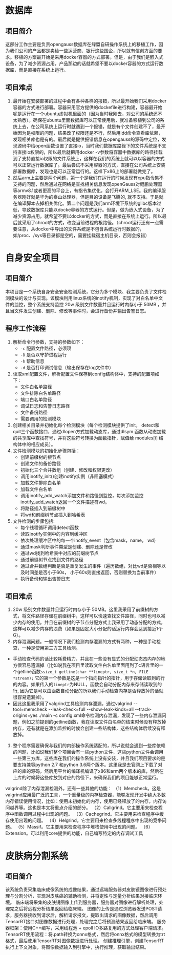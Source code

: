 # 数据库

## 项目简介
这部分工作主要是负责opengauss数据库在绿盟自研操作系统上的移植工作，因为我们公司的产品都是卖给一些运营商、银行这些国企，所以就有信创方面的要求。移植的方案最开始是采用docker容器的方式部署。但是，由于我们是嵌入式设备，为了减少资源占用，产品那边的话就希望不要以docker容器的方式运行数据库，而是直接在系统上运行。

## 项目难点
1. 最开始在安装部署的过程中会有各种各样的报错，所以最开始我们采用docker容器的方式进行部署。容器采用官方提供的dockefile进行构建，容器最开始呢是运行在一个ubuntu虚拟机里面的（因为当时我刚去，对公司的系统还不太熟悉）。确保在ubuntu里面数据库可以正常使用后，就准备移植到公司的系统上去，在公司系统上运行时就遇到一个报错，就是有个文件创建不了，最开始因为是权限的问题，结果改了权限还是不行，然后用ldd命令查看库依赖，发现相关库也是有的。最后就是提供报错信息在opengauss的源码中定位，发现源码中给open函数设置了直接io，当时我们数据库路径下的文件系统是不支持直接io权限的，所以最后就把用docker -v参数将容器中数据库的路径挂载到了支持直接io权限的文件系统上，这样在我们的系统上就可以以容器的方式可以正常运行数据库了。最后尝试不采用容器的方式，直接在公司系统上安装部署数据库，发现也是可以正常运行的。这样下x86上的部署就做完了。
2. 然后arm上主要是两个问题，第一个是我们在运行的时候发现有cpu指令集不支持的问题，然后通过在网络是查找相关信息发现openGauss对鲲鹏处理器等armv8.1或者更高的平台上，有指令集优化，会打开ARM_LSE。我的编译服务器刚好就是华为的泰山处理器，但是目的设备是飞腾的, 就不支持。于是就在编译脚本去掉相关优化。第二个问题是我们arm环境下系统的glibc版本过低，导致数据库只能以docke容器的方式运行。但是，做为嵌入式设备，为了减少资源占用，就希望不要以docker的方式，而是直接在系统上运行。所以最后就采用了chroot的方式，改变当前进程的根路径。（chroot运行还有一点需要注意，从docker中导出的文件系统是不包含系统运行时数据的，如/proc、/sys等目录都是空的，需要挂载宿主机目录，否则会报错）
# 自身安全项目
## 项目简介
本项目是一个系统自身安全安全检测系统，它分为多个模块、我主要负责了文件检测模块的设计与实现。该模块利用linux系统的inotify机制，实现了对白名单中文件的监控，整个系统支持监控 20w 级别文件数量并且运行时内存小于 50MB ，并且当文件发生创建、删除、修改等事件时，会进行备份并输出告警日志。
## 程序工作流程
1. 解析命令行参数，支持的参数如下：
    - `-c` 配置文件路径，必须项
    - `-D` 是否以守护进程运行
    - `-h` 帮助信息
    - `-d` 是否打印调试信息（输出保存在log文件中）
2. 读取xml配置文件，解析配置文件保存到config结构体中，支持的配置项如下：
    - 文件白名单路径
    - 文件排除白名单路径
    - 端口白名单路径
    - 调试日志和告警日志路径
    - 文件备份路径
    - 需要调用的检测模块
3. 创建相关目录并初始化每个检测模块（每个检测模块提供了init， detect和quit三个函数接口，通过dlopen方式加载动态库，通过dlsym 函数从动态加载的共享库中查找符号，并将这些符号转换为函数指针，赋值给 modules[i] 结构体中的相应成员）。
4. 文件检测模块的初始化步骤包括：
    - 创建前缀树的根节点
    - 创建文件的备份路径
    - 初始化三个合并数组（创建、修改和权限更改）
    - 调用inotify_init()创建inotify实例（非阻塞模式）
    - 加载文件排除白名单
    - 加载文件白名单
    - 调用inotify_add_watch添加文件和路径到监控，每次添加监控inotify_add_watch返回一个文件描述符wd。
    - 将路径插入到前缀树中
    - 将wd和前缀树节点插入到哈希表
5. 文件检测的步骤包括:
    - 每个线程循环调用detect函数
    - 读取inotify实例中的内容到缓冲区
    - 依次处理缓冲区中的每一个inotify_event（包含mask，name， wd）
    - 通过mask判断事件类型是创建、删除还是修改
    - 通过wd找到哈希表中对应的前缀树节点
    - 通过前缀树节点找到文件的路径
    - 通过合并数组判断是否是重复发生的事件（遍历数组，对比wd是否相等以及时间差是否小于60s， 小于60s则直接返回，否则替换为当前事件）
    - 执行备份和输出告警日志
## 项目难点
1. 20w 级别文件数量并且运行时内存小于 50MB。这里我采用了前缀树的方式，将文件路径存储在前缀树中，这样可以快速查找文件路径，同时也可以减少内存的使用。并且在前缀树的子节点分配方式上我采用了动态分配的方式，这样可以减少内存的浪费（如果是固定大小分配的话运行内存会达到接近1个G）。
2. 内存泄漏问题。一般情况下我们检测内存泄漏的方式有两种，一种是手动检查，一种是使用第三方工具检测。
- 手动检查代码的话比较耗费精力，并且在一些没有显式的分配动态态内存的地方很容易遗漏掉（比如说我在项目里读取文件白名单里面用到了c语言里的一个getline函数`ssize_t getline(char **lineptr, size_t *n, FILE *stream);` 它的第一个参数是这是一个指向指针的指针，用于存储读取到的行的内容。如果传入的`lineptr`为NULL，函数会自动分配内存来存储读取到的行, 因为它是可以由函数自动分配的所以我们手动检查内存是否释放掉的话就很容易遗漏掉）。
- 因此这里我采用了valgrind工具检测内存泄漏，通过valgrind --tool=memcheck --leak-check=full --show-leak-kinds=all --track-origins=yes ./main -c config.xml命令检测内存泄漏，发现了一些内存泄漏问题，例如之前提到的getline函数，我在读取文件白名单的结束时候没有释放掉内存，还有就是在添加监控的时候会创建一些结构体，这些结构体后续没有释放掉。
1. 整个程序需要确保与我们的内部操作系统适配的，所以说就会遇到一些库依赖的问题，比如说我们整个项目会有一些python文件，这些python文件会调用一些第三方库，这些库在我们的操作系统上没有安装，并且我们项目要求的是要支持兼容python 2.7 和python 3.6两个版本。这里我是去官网上下载了对应的库的源码，然后用平台的编译机编译了x86和arm两个版本的库，然后在上库的时候将这些库放到对应的路径下，来确保我们的项目能够正常运行。

valgrind除了内存泄漏检测外，还有一些其他的功能：
（1）Memcheck。这是valgrind应用最广泛的工具，一个重量级的内存检查器，能够发现开发中绝大多数内存错误使用情况，比如：使用未初始化的内存，使用已经释放了的内存，内存访问越界等。这也是本文将重点介绍的部分。
（2）Callgrind。它主要用来检查程序中函数调用过程中出现的问题。
（3）Cachegrind。它主要用来检查程序中缓存使用出现的问题。
（4）Helgrind。它主要用来检查多线程程序中出现的竞争问题。
（5）Massif。它主要用来检查程序中堆栈使用中出现的问题。
（6）Extension。可以利用core提供的功能，自己编写特定的内存调试工具

# 皮肤病分割系统
## 项目简介
该系统负责采集临床成像系统的成像结果，通过远端服务器对皮肤镜图像进行预处理与分割分析，实现对皮肤癌的辅助检测，并将定性与定量分析结果对接临床环境。
临床端将采集的皮肤镜图像上传到服务器，服务器对图像进行解析处理，处理完之后将远程分析结果返回给临床端。
图像的上传是通过浏览器发送POST请求，服务器接收到请求后，解析请求报文，提取出请求的图像数据，然后调用TensorRT接口对图像数据进行处理，处理完之后将预测结果返回给临床端。
服务器框架：使用C++编写，采用线程池 + epoll IO多路复用的方式处理客户端请求。
TensorRT使用流程：将.path转换为onnx格式，然后将onnx格式的模型转换为trt格式，最后使用TensorRT对图像数据进行处理。
创建推理引擎，创建TensorRT执行上下文对象，将图像数据输入到引擎中，执行推理，获取输出结果。